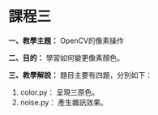 # 課程三

**一、教學主題：** OpenCV的像素操作
	
**二、目的：** 學習如何變更像素顏色。

**三、教學解說：** 題目主要有四題，分別如下：
1. color.py： 呈現三原色。
2. noise.py： 產生雜訊效果。
